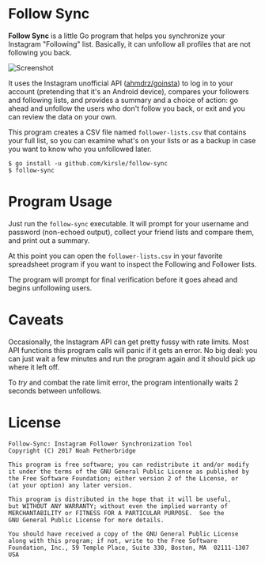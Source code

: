 # Follow Sync

**Follow Sync** is a little Go program that helps you synchronize your
Instagram "Following" list. Basically, it can unfollow all profiles that are
not following you back.

![Screenshot](https://raw.githubusercontent.com/kirsle/follow-sync/master/screenshot.png)

It uses the Instagram unofficial API ([ahmdrz/goinsta][1]) to log in to your
account (pretending that it's an Android device), compares your followers and
following lists, and provides a summary and a choice of action: go ahead and
unfollow the users who don't follow you back, or exit and you can review the
data on your own.

This program creates a CSV file named `follower-lists.csv` that contains your
full list, so you can examine what's on your lists or as a backup in case you
want to know who you unfollowed later.

```
$ go install -u github.com/kirsle/follow-sync
$ follow-sync
```

# Program Usage

Just run the `follow-sync` executable. It will prompt for your username and
password (non-echoed output), collect your friend lists and compare them,
and print out a summary.

At this point you can open the `follower-lists.csv` in your favorite
spreadsheet program if you want to inspect the Following and Follower lists.

The program will prompt for final verification before it goes ahead and begins
unfollowing users.

# Caveats

Occasionally, the Instagram API can get pretty fussy with rate limits. Most
API functions this program calls will panic if it gets an error. No big deal:
you can just wait a few minutes and run the program again and it should pick
up where it left off.

To *try* and combat the rate limit error, the program intentionally waits
2 seconds between unfollows.

# License

```
Follow-Sync: Instagram Follower Synchronization Tool
Copyright (C) 2017 Noah Petherbridge

This program is free software; you can redistribute it and/or modify
it under the terms of the GNU General Public License as published by
the Free Software Foundation; either version 2 of the License, or
(at your option) any later version.

This program is distributed in the hope that it will be useful,
but WITHOUT ANY WARRANTY; without even the implied warranty of
MERCHANTABILITY or FITNESS FOR A PARTICULAR PURPOSE.  See the
GNU General Public License for more details.

You should have received a copy of the GNU General Public License
along with this program; if not, write to the Free Software
Foundation, Inc., 59 Temple Place, Suite 330, Boston, MA  02111-1307  USA
```

[1]: https://github.com/ahmdrz/goinsta
